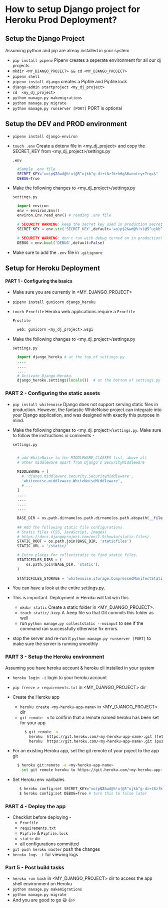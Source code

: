 # How to setup Django project for Heroku Prod Deployment?

## Setup the Django Project

Assuming python and pip are alreay installed in your system<br>

- `pip install pipenv` Pipenv creates a seperate environment for all our dj projects<br>
- `mkdir <MY_DJANGO_PROJECT> && cd <MY_DJANGO_PROJECT>`
- `pipenv shell`
- `pipenv install django` creates a Pipfile and Pipfile.lock
- `django-admin startproject <my_dj_project>`
- `cd  <my_dj_project>`
- `python manage.py makemigrations`
- `python manage.py migrate`
- `python manage.py runserver [PORT]` PORT is optional

## Setup the DEV and PROD environment

- `pipenv install django-environ`
- `touch .env` Create a dotenv file in <my_dj_project> and copy the SECRET_KEY from <my_dj_project>/settings.py
  
  `.env`
  ```bash
    #Sample .env file
    SECRET_KEY="=o)p$2&wd@%!x(@5^ujkb^g-di+t8zfk+h6g&6=notcy+7rq=$"
    DEBUG=True
  ```
- Make the following changes to <my_dj_project>/settings.py

  `settings.py`
  ```python
    import environ
    env = environ.Env()
    environ.Env.read_env() # reading .env file

    # SECURITY WARNING: keep the secret key used in production secret!
    SECRET_KEY = env.str('SECRET_KEY',default='=o)p$2&wd@%!x(@5^ujkb^g-di+t8zfk+h6g&6=notcy+7rq=$')

    # SECURITY WARNING: don't run with debug turned on in production!
    DEBUG = env.bool('DEBUG',default=False) 
  ```
- Make sure to add the `.env` file in `.gitignore`

## Setup for Heroku Deployment

#### PART 1 - Configuring the basics
- Make sure you are currently in <MY_DJANGO_PROJECT>
- `pipenv install gunicorn django_heroku`
- `touch Procfile` Heroku web applications require a `Procfile`
  
  `Procfile`
  ```txt
    web: gunicorn <my_dj_project>.wsgi
  ```
- Make the following changes to <my_dj_project>/settings.py
  
  `settings.py`
  ```python
    import django_heroku # at the top of settings.py
    ....
    ....
    ....
    # Activate Django-Heroku.
    django_heroku.settings(locals())  # at the bottom of settings.py
  ```

### PART 2 - Configuring the static assets
- `pip install whitenoise` Django does not support serving static files in production. However, the fantastic WhiteNoise project can integrate into your Django application, and was designed with exactly this purpose in mind.
- Make the following changes to <my_dj_project>/`settings.py`. Make sure to follow the instructions in comments -

  `settings.py`
  ```python
    
    # add WhiteNoise to the MIDDLEWARE_CLASSES list, above all 
    # other middleware apart from Django’s SecurityMiddleware

    MIDDLEWARE = [
      # 'django.middleware.security.SecurityMiddleware',
      'whitenoise.middleware.WhiteNoiseMiddleware',
      # ...
    ]
    ....
    ....
    ....
    ....

    BASE_DIR = os.path.dirname(os.path.dirname(os.path.abspath(__file__)))
    
    ## Add the following static file configurations
    # Static files (CSS, JavaScript, Images)
    # https://docs.djangoproject.com/en/1.9/howto/static-files/
    STATIC_ROOT = os.path.join(BASE_DIR, 'staticfiles')
    STATIC_URL = '/static/'

    # Extra places for collectstatic to find static files.
    STATICFILES_DIRS = (
        os.path.join(BASE_DIR, 'static'),
    )
    
    STATICFILES_STORAGE = 'whitenoise.storage.CompressedManifestStaticFilesStorage'
  ```
- You can have a look at the entire [settings.py](https://github.com/sohammondal/heroku_demo_django_project/blob/master/heroku_demo_django/settings.py).
  
- This is important. Deployment in Heroku will fail w/o this
  - `mkdir static` Create a static folder in <MY_DJANGO_PROJECT>.
  - `touch static/.keep` A .keep file so that Git commits this folder as well
  - run `python manage.py collectstatic --noinput` to see if the command ran successfully otherwise fix errors.

- stop the server and re-run it `python manage.py runserver [PORT]` to make sure the server is running smoothly

### PART 3 - Setup the Heroku environment

Assuming you have heroku account & heroku cli installed in your system
- `heroku login -i` login to your heroku account
- `pip freeze > requirements.txt` in <MY_DJANGO_PROJECT> dir
- Create the Heroku app
  - `heroku create <my-heroku-app-name>` in <MY_DJANGO_PROJECT> dir
  - `git remote -v` to confirm that a remote named heroku has been set for your app
    ```bash
      $ git remote -v
        heroku  https://git.heroku.com/<my-heroku-app-name>.git (fetch)
        heroku  https://git.heroku.com/<my-heroku-app-name>.git (push)
    ```
- For an existing Heroku app, set the git remote of your poject to the app git
    ```bash
      $ heroku git:remote -a <my-heroku-app-name>
        set git remote heroku to https://git.heroku.com/<my-heroku-app-name>.git
    ```
- Set Heroku env varibales
  
  ```bash
     $ heroku config:set SECRET_KEY="=o)p$2&wd@%!x(@5^ujkb^g-di+t8zfk+h6g&6=notcy+7rq=$"
     $ heroku config:set DEBUG=True # turn this to false later
  ```

### PART 4 - Deploy the app
- Checklist before deploying - 
  - `Procfile`
  - `requirements.txt`
  - `Pipfile` & `Pipfile.lock`
  - `static` dir
  - all configurations committed
- `git push heroku master` push the changes
- `heroku logs -t` for viewing logs

### Part 5 - Post build tasks
- `heroku run bash` in <MY_DJANGO_PROJECT> dir to access the app shell environment on Heroku
- `python manage.py makemigrations`
- `python manage.py migrate`
- And you are good to go 😃 👍⚡
